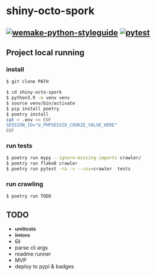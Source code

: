 # shiny-octo-spork

[![wemake-python-styleguide](https://github.com/esemi/shiny-octo-spork/actions/workflows/linters.yml/badge.svg?branch=master)](https://github.com/esemi/shiny-octo-spork/actions/workflows/linters.yml)
[![pytest](https://github.com/esemi/shiny-octo-spork/actions/workflows/unittests.yml/badge.svg?branch=master)](https://github.com/esemi/shiny-octo-spork/actions/workflows/unittests.yml)
---

## Project local running

### install
```bash
$ git clone PATH

$ cd shiny-octo-spork
$ python3.9 -m venv venv
$ source venv/bin/activate
$ pip install poetry
$ poetry install
cat > .env << EOF
SESSION_ID="U_PHPSESSID_COOKIE_VALUE_HERE"
EOF

```

### run tests
```bash
$ poetry run mypy --ignore-missing-imports crawler/
$ poetry run flake8 crawler
$ poetry run pytest -ra -v --cov=crawler  tests
```

### run crawling
```bash
$ poetry run TODO
```


## TODO
- ~~unittests~~  
- ~~linters~~  
- ~~CI~~  
- parse cli args
- readme runner
- MVP
- deploy to pypi & badges
